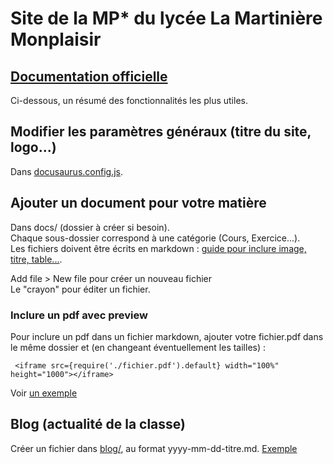 # Site de la MP* du lycée La Martinière Monplaisir

## [Documentation officielle](https://docusaurus.io/docs)

Ci-dessous, un résumé des fonctionnalités les plus utiles.

## Modifier les paramètres généraux (titre du site, logo...)

Dans [docusaurus.config.js](./docusaurus.config.js).

## Ajouter un document pour votre matière

Dans docs/<matiere> (dossier à créer si besoin).  
Chaque sous-dossier correspond à une catégorie (Cours, Exercice...).  
Les fichiers doivent être écrits en markdown : [guide pour inclure image, titre, table...](https://www.markdownguide.org/basic-syntax).

Add file > New file pour créer un nouveau fichier  
Le "crayon" pour éditer un fichier.

### Inclure un pdf avec preview

Pour inclure un pdf dans un fichier markdown, ajouter votre fichier.pdf dans le même dossier et (en changeant éventuellement les tailles) : 
```
 <iframe src={require('./fichier.pdf').default} width="100%" height="1000"></iframe> 
```
Voir [un exemple](https://github.com/mpstar-lamartin/mpstar-lamartin.github.io/tree/16f01758462c8d19ad770f1618ec47c285bf3f8c/docs/math/2_Cours)

## Blog (actualité de la classe)

Créer un fichier dans [blog/](https://github.com/mpstar-lamartin/mpstar-lamartin.github.io/tree/main/blog), au format yyyy-mm-dd-titre.md. 
[Exemple](https://github.com/mpstar-lamartin/mpstar-lamartin.github.io/blob/16f01758462c8d19ad770f1618ec47c285bf3f8c/blog/2022-09-01-rentree.mdx)
